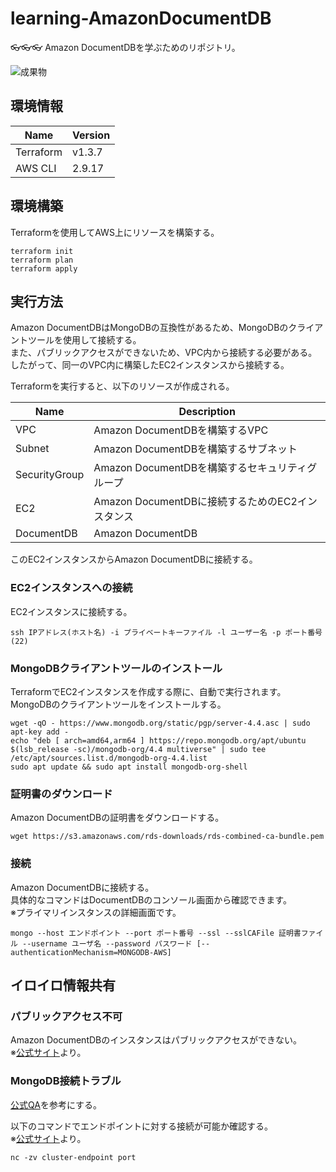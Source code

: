 # learning-AmazonDocumentDB

👓👓👓 Amazon DocumentDBを学ぶためのリポジトリ。  

![成果物](./docs/img/fruit.png)  

## 環境情報

| Name | Version |
| --- | --- |
| Terraform | v1.3.7 |
| AWS CLI | 2.9.17 |

## 環境構築

Terraformを使用してAWS上にリソースを構築する。  

```shell
terraform init
terraform plan
terraform apply
```

## 実行方法

Amazon DocumentDBはMongoDBの互換性があるため、MongoDBのクライアントツールを使用して接続する。  
また、パブリックアクセスができないため、VPC内から接続する必要がある。  
したがって、同一のVPC内に構築したEC2インスタンスから接続する。  

Terraformを実行すると、以下のリソースが作成される。  

| Name | Description |
| --- | --- |
| VPC | Amazon DocumentDBを構築するVPC |
| Subnet | Amazon DocumentDBを構築するサブネット |
| SecurityGroup | Amazon DocumentDBを構築するセキュリティグループ |
| EC2 | Amazon DocumentDBに接続するためのEC2インスタンス |
| DocumentDB | Amazon DocumentDB |

このEC2インスタンスからAmazon DocumentDBに接続する。  

### EC2インスタンスへの接続

EC2インスタンスに接続する。  

```shell
ssh IPアドレス(ホスト名) -i プライベートキーファイル -l ユーザー名 -p ポート番号(22)
```

### MongoDBクライアントツールのインストール

TerraformでEC2インスタンスを作成する際に、自動で実行されます。  
MongoDBのクライアントツールをインストールする。  

```shell
wget -qO - https://www.mongodb.org/static/pgp/server-4.4.asc | sudo apt-key add -
echo "deb [ arch=amd64,arm64 ] https://repo.mongodb.org/apt/ubuntu $(lsb_release -sc)/mongodb-org/4.4 multiverse" | sudo tee /etc/apt/sources.list.d/mongodb-org-4.4.list
sudo apt update && sudo apt install mongodb-org-shell
```

### 証明書のダウンロード

Amazon DocumentDBの証明書をダウンロードする。  

```shell
wget https://s3.amazonaws.com/rds-downloads/rds-combined-ca-bundle.pem
```

### 接続

Amazon DocumentDBに接続する。  
具体的なコマンドはDocumentDBのコンソール画面から確認できます。  
※プライマリインスタンスの詳細画面です。  

```shell
mongo --host エンドポイント --port ポート番号 --ssl --sslCAFile 証明書ファイル --username ユーザ名 --password パスワード [--authenticationMechanism=MONGODB-AWS]
```

## イロイロ情報共有

### パブリックアクセス不可

Amazon DocumentDBのインスタンスはパブリックアクセスができない。  
※[公式サイト](https://aws.amazon.com/jp/premiumsupport/knowledge-center/documentdb-cannot-connect/)より。  

### MongoDB接続トラブル

[公式QA](https://docs.aws.amazon.com/ja_jp/documentdb/latest/developerguide/troubleshooting.connecting.html)を参考にする。  

以下のコマンドでエンドポイントに対する接続が可能か確認する。  
※[公式サイト](https://docs.aws.amazon.com/ja_jp/documentdb/latest/developerguide/troubleshooting.connecting.html)より。  

```shell
nc -zv cluster-endpoint port
```
